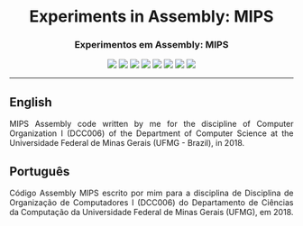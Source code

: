 <div align="center">

<h1>Experiments in Assembly: MIPS</h1>
<h3>Experimentos em Assembly: MIPS</h3>

![](https://img.shields.io/github/license/felipenlunkes/MIPS-asm.svg)
![](https://img.shields.io/github/stars/felipenlunkes/MIPS-asm.svg)
![](https://img.shields.io/github/issues/felipenlunkes/MIPS-asm.svg)
![](https://img.shields.io/github/issues-closed/felipenlunkes/MIPS-asm.svg)
![](https://img.shields.io/github/issues-pr/felipenlunkes/MIPS-asm.svg)
![](https://img.shields.io/github/issues-pr-closed/felipenlunkes/MIPS-asm.svg)
![](https://img.shields.io/github/downloads/felipenlunkes/MIPS-asm/total.svg)
![](https://img.shields.io/github/release/felipenlunkes/MIPS-asm.svg)

</div>

<hr>

## English

<div align="justify">

MIPS Assembly code written by me for the discipline of Computer Organization I (DCC006) of the Department of Computer Science at the Universidade Federal de Minas Gerais (UFMG - Brazil), in 2018.

</div>

## Português

<div align="justify">

Código Assembly MIPS escrito por mim para a disciplina de Disciplina de Organização de Computadores I (DCC006) do Departamento de Ciências da Computação da Universidade Federal de Minas Gerais (UFMG), em 2018.

</div>
